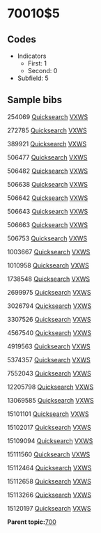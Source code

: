 # 70010$5

## Codes

-   Indicators
    -   First: 1
    -   Second: 0
-   Subfield: 5

## Sample bibs

254069 [Quicksearch](https://search.library.yale.edu/catalog/254069) [VXWS](http://prodorbis.library.yale.edu:7014/vxws/GetHoldingsService?bibId=254069)

272785 [Quicksearch](https://search.library.yale.edu/catalog/272785) [VXWS](http://prodorbis.library.yale.edu:7014/vxws/GetHoldingsService?bibId=272785)

389921 [Quicksearch](https://search.library.yale.edu/catalog/389921) [VXWS](http://prodorbis.library.yale.edu:7014/vxws/GetHoldingsService?bibId=389921)

506477 [Quicksearch](https://search.library.yale.edu/catalog/506477) [VXWS](http://prodorbis.library.yale.edu:7014/vxws/GetHoldingsService?bibId=506477)

506482 [Quicksearch](https://search.library.yale.edu/catalog/506482) [VXWS](http://prodorbis.library.yale.edu:7014/vxws/GetHoldingsService?bibId=506482)

506638 [Quicksearch](https://search.library.yale.edu/catalog/506638) [VXWS](http://prodorbis.library.yale.edu:7014/vxws/GetHoldingsService?bibId=506638)

506642 [Quicksearch](https://search.library.yale.edu/catalog/506642) [VXWS](http://prodorbis.library.yale.edu:7014/vxws/GetHoldingsService?bibId=506642)

506643 [Quicksearch](https://search.library.yale.edu/catalog/506643) [VXWS](http://prodorbis.library.yale.edu:7014/vxws/GetHoldingsService?bibId=506643)

506663 [Quicksearch](https://search.library.yale.edu/catalog/506663) [VXWS](http://prodorbis.library.yale.edu:7014/vxws/GetHoldingsService?bibId=506663)

506753 [Quicksearch](https://search.library.yale.edu/catalog/506753) [VXWS](http://prodorbis.library.yale.edu:7014/vxws/GetHoldingsService?bibId=506753)

1003667 [Quicksearch](https://search.library.yale.edu/catalog/1003667) [VXWS](http://prodorbis.library.yale.edu:7014/vxws/GetHoldingsService?bibId=1003667)

1010958 [Quicksearch](https://search.library.yale.edu/catalog/1010958) [VXWS](http://prodorbis.library.yale.edu:7014/vxws/GetHoldingsService?bibId=1010958)

1738548 [Quicksearch](https://search.library.yale.edu/catalog/1738548) [VXWS](http://prodorbis.library.yale.edu:7014/vxws/GetHoldingsService?bibId=1738548)

2699975 [Quicksearch](https://search.library.yale.edu/catalog/2699975) [VXWS](http://prodorbis.library.yale.edu:7014/vxws/GetHoldingsService?bibId=2699975)

3026794 [Quicksearch](https://search.library.yale.edu/catalog/3026794) [VXWS](http://prodorbis.library.yale.edu:7014/vxws/GetHoldingsService?bibId=3026794)

3307526 [Quicksearch](https://search.library.yale.edu/catalog/3307526) [VXWS](http://prodorbis.library.yale.edu:7014/vxws/GetHoldingsService?bibId=3307526)

4567540 [Quicksearch](https://search.library.yale.edu/catalog/4567540) [VXWS](http://prodorbis.library.yale.edu:7014/vxws/GetHoldingsService?bibId=4567540)

4919563 [Quicksearch](https://search.library.yale.edu/catalog/4919563) [VXWS](http://prodorbis.library.yale.edu:7014/vxws/GetHoldingsService?bibId=4919563)

5374357 [Quicksearch](https://search.library.yale.edu/catalog/5374357) [VXWS](http://prodorbis.library.yale.edu:7014/vxws/GetHoldingsService?bibId=5374357)

7552043 [Quicksearch](https://search.library.yale.edu/catalog/7552043) [VXWS](http://prodorbis.library.yale.edu:7014/vxws/GetHoldingsService?bibId=7552043)

12205798 [Quicksearch](https://search.library.yale.edu/catalog/12205798) [VXWS](http://prodorbis.library.yale.edu:7014/vxws/GetHoldingsService?bibId=12205798)

13069585 [Quicksearch](https://search.library.yale.edu/catalog/13069585) [VXWS](http://prodorbis.library.yale.edu:7014/vxws/GetHoldingsService?bibId=13069585)

15101101 [Quicksearch](https://search.library.yale.edu/catalog/15101101) [VXWS](http://prodorbis.library.yale.edu:7014/vxws/GetHoldingsService?bibId=15101101)

15102017 [Quicksearch](https://search.library.yale.edu/catalog/15102017) [VXWS](http://prodorbis.library.yale.edu:7014/vxws/GetHoldingsService?bibId=15102017)

15109094 [Quicksearch](https://search.library.yale.edu/catalog/15109094) [VXWS](http://prodorbis.library.yale.edu:7014/vxws/GetHoldingsService?bibId=15109094)

15111560 [Quicksearch](https://search.library.yale.edu/catalog/15111560) [VXWS](http://prodorbis.library.yale.edu:7014/vxws/GetHoldingsService?bibId=15111560)

15112464 [Quicksearch](https://search.library.yale.edu/catalog/15112464) [VXWS](http://prodorbis.library.yale.edu:7014/vxws/GetHoldingsService?bibId=15112464)

15112658 [Quicksearch](https://search.library.yale.edu/catalog/15112658) [VXWS](http://prodorbis.library.yale.edu:7014/vxws/GetHoldingsService?bibId=15112658)

15113266 [Quicksearch](https://search.library.yale.edu/catalog/15113266) [VXWS](http://prodorbis.library.yale.edu:7014/vxws/GetHoldingsService?bibId=15113266)

15120197 [Quicksearch](https://search.library.yale.edu/catalog/15120197) [VXWS](http://prodorbis.library.yale.edu:7014/vxws/GetHoldingsService?bibId=15120197)

**Parent topic:**[700](../../tags/700/700.md)


